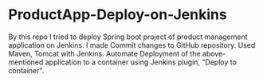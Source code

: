 # ProductApp-Deploy-on-Jenkins
By this repo I tried to deploy Spring boot project of product management application on Jenkins.  I made Commit changes to GitHub repository. Used Maven, Tomcat with Jenkins. Automate Deployment of the above-mentioned application to a container using Jenkins plugin, "Deploy to container".
